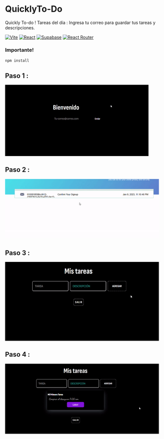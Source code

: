 # QuicklyTo-Do
Quickly To-do ! 
Tareas del día : 
Ingresa tu correo para guardar tus tareas y descripciones. 

[![Vite](https://img.shields.io/badge/vite-%23646CFF.svg?style=for-the-badge&logo=vite&logoColor=white)](https://vitejs.dev/)
[![React](https://img.shields.io/badge/react-%2320232a.svg?style=for-the-badge&logo=react&logoColor=%2361DAFB)](https://es.reactjs.org/)
[![Supabase](https://img.shields.io/badge/Supabase-3ECF8E?style=for-the-badge&logo=supabase&logoColor=white)](https://supabase.com/)
[![React Router](https://img.shields.io/badge/React_Router-CA4245?style=for-the-badge&logo=react-router&logoColor=white)](https://reactrouter.com/en/main)

### Importante! 
```
npm install
```
## Paso 1 : 
![](src/assets/primerGif.gif)
## Paso 2 :
![](src/assets/segundoGif.gif)
## Paso 3 :
![](src/assets/tercerGif.gif)
## Paso 4 : 
![](src/assets/cuartoGif.gif)

